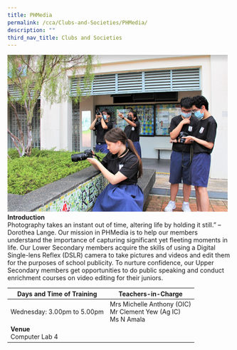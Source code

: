 ```yaml
---
title: PHMedia
permalink: /cca/Clubs-and-Societies/PHMedia/
description: ""
third_nav_title: Clubs and Societies
---
```



![](/images/phmedia1.png)
**Introduction**<br>
Photography takes an instant out of time, altering life by holding it still.” – Dorothea Lange. Our mission in PHMedia is to help our members understand the importance of capturing significant yet fleeting moments in life. Our Lower Secondary members acquire the skills of using a Digital Single-lens Reflex (DSLR) camera to take pictures and videos and edit them for the purposes of school publicity. To nurture confidence, our Upper Secondary members get opportunities to do public speaking and conduct enrichment courses on video editing for their juniors.

|Days and Time of Training|**Teachers-in-Charge** | 
| -------- | -------- | 
|Wednesday: 3.00pm to 5.00pm| Mrs Michelle Anthony (OIC)<br>Mr Clement Yew (Ag IC)<br>Ms N Amala|
|**Venue** <br>Computer Lab 4||


